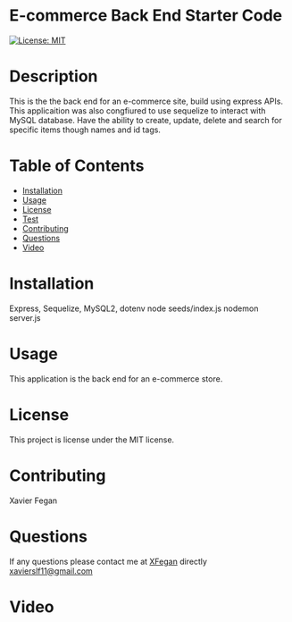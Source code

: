 # E-commerce Back End Starter Code
[![License: MIT](https://img.shields.io/badge/License-MIT-yellow.svg)](https://opensource.org/licenses/MIT)
# Description
This is the the back end for an e-commerce site, build using express APIs. This applicaition was also congfiured to use sequelize to interact with MySQL database. Have the ability to create, update, delete and search for specific items though names and id tags. 
# Table of Contents
* [Installation](#installation)
* [Usage](#usage)
* [License](#license)
* [Test](#test)
* [Contributing](#contributing)
* [Questions](#questions)
* [Video](#video)
# Installation
Express, Sequelize, MySQL2, dotenv 
node seeds/index.js
nodemon server.js 
# Usage
This application is the back end for an e-commerce store.
# License
  This project is license under the  MIT license.
# Contributing
​Xavier Fegan
# Questions
If any questions please contact me at [XFegan](https://github.com/XFegan) directly [xavierslf11@gmail.com](mailto:xavierslf11@gmail.com)
# Video

